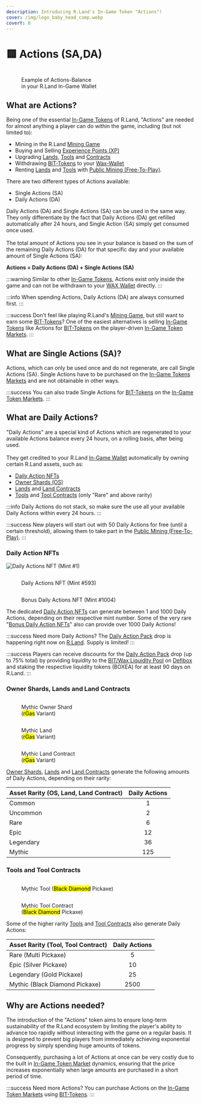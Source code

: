 ```yaml
---
description: Introducing R.Land's In-Game Token "Actions"!
cover: /img/logo_baby_head_comp.webp
coverY: 0
---
```


# 🟨 Actions (SA,DA)

<figure><img src="/img/Actions Balance.PNG" alt="" /><figcaption><p>Example of Actions-Balance <br/>in your R.Land In-Game Wallet</p></figcaption></figure>

## What are Actions?

Being one of the essential [In-Game Tokens](./) of R.Land, "Actions" are needed for almost anything a player can do within the game, including (but not limited to):

* Mining in the R.Land [Mining Game](/../gaming/r.land-mining-game/)
* Buying and Selling [Experience Points (XP)](experience-points-xp.md)
* Upgrading [Lands](broken-reference), [Tools](broken-reference) and [Contracts](/../nfts/land-and-tool-contracts)
* Withdrawing [BIT-Tokens](/bit-token) to your [Wax-Wallet](/../essentials/r.land-in-game-wallet-vs.-wax-wallet)
* Renting [Lands](/../nfts/lands-and-tools.md#lands) and [Tools](/../nfts/lands-and-tools.md#tools) with [Public Mining (Free-To-Play)](/../gaming/r.land-mining-game/public-mining-free-to-play).

There are two different types of Actions available:

* Single Actions (SA)
* Daily Actions (DA)

Daily Actions (DA) and Single Actions (SA) can be used in the same way. They only differentiate by the fact that Daily Actions (DA) get refilled automatically after 24 hours, and Single Action (SA) simply get consumed once used. \
\
The total amount of Actions you see in your balance is based on the sum of the remaining Daily Actions (DA) for that specific day and your available amount of Single Actions (SA):

**Actions = Daily Actions (DA) + Single Actions (SA)**

:::warning
Similar to other [In-Game Tokens](./), Actions exist only inside the game and can not be withdrawn to your [WAX Wallet](/../essentials/r.land-in-game-wallet-vs.-wax-wallet) directly.&#x20;
:::

:::info
When spending Actions, Daily Actions (DA) are always consumed first.
:::

:::success
Don't feel like playing R.Land's [Mining Game](/../gaming/r.land-mining-game/), but still want to earn some [BIT-Tokens](/bit-token)? One of the easiest alternatives is selling [In-Game Tokens](./) like Actions for [BIT-Tokens](/bit-token) on the player-driven [In-Game Token Markets](/in-game-token-markets).
:::

## What are Single Actions (SA)?

Actions, which can only be used once and do not regenerate, are call Single Actions (SA). Single Actions have to be purchased on the [In-Game Tokens Markets](/in-game-token-markets) and are not obtainable in other ways.

:::success
You can also trade Single Actions for [BIT-Tokens](/bit-token) on the [In-Game Token Markets](/in-game-token-markets).
:::

## What are Daily Actions?

"Daily Actions" are a special kind of Actions which are regenerated to your available Actions balance every 24 hours, on a rolling basis, after being used.\
\
They get credited to your R.Land [In-Game Wallet](/../essentials/r.land-in-game-wallet-vs.-wax-wallet) automatically by owning certain R.Land assets, such as:

* [Daily Action NFTs](/../nfts/daily-actions-nfts)
* [Owner Shards (OS)](/../nfts/owner-shards-os)
* [Lands](broken-reference) and [Land Contracts](/../nfts/land-and-tool-contracts)
* [Tools](broken-reference) and [Tool Contracts](/../nfts/land-and-tool-contracts) (only "Rare" and above rarity)

:::info
Daily Actions do not stack, so make sure the use all your available Daily Actions within  every 24 hours.
:::

:::success
New players will start out with 50 Daily Actions for free (until a certain threshold), allowing them to take part in the [Public Mining (Free-To-Play)](/../gaming/r.land-mining-game/public-mining-free-to-play).
:::

### Daily Action NFTs

<div>

<img src="/img/1.webp" alt="Daily Actions NFT (Mint #1)" />

 

<figure><img src="/img/593.webp" alt="" /><figcaption><p>Daily Actions NFT (Mint #593)</p></figcaption></figure>

 

<figure><img src="/img/1004 DA.webp" alt="" /><figcaption><p>Bonus Daily Actions NFT (Mint #1004)</p></figcaption></figure>

</div>

The dedicated [Daily Action NFTs](/../nfts/daily-actions-nfts) can generate between 1 and 1000 Daily Actions, depending on their respective mint number. Some of the very rare "[Bonus Daily Action NFTs](/../nfts/daily-actions-nfts)" also can provide over 1000 Daily Actions!

:::success
Need more Daily Actions? The [Daily Action Pack](/../nfts/packs.md#daily-action-pack) drop is happening right now on [R.Land](https://play.r.land/drop). Supply is limited!
:::

:::success
Players can receive discounts for the [Daily Action Pack](/../nfts/packs.md#daily-action-pack) drop (up to 75% total) by providing liquidity to the [BIT/Wax Liquidity Pool](broken-reference) on [Defibox](https://wax.defibox.io/marketDetail/131) and staking the respective liquidity tokens (BOXEA) for at least 90 days on R.Land.
:::

### Owner Shards, Lands and Land Contracts

<div>

<figure><img src="/img/Mythic rGas Small.webp" alt="" /><figcaption><p>Mythic Owner Shard <br/>(<mark style={{ color:'red' }}>rGas</mark> Variant)</p></figcaption></figure>

 

<figure><img src="/img/rgas_mythic-50e2bc72_comp3.webp" alt="" /><figcaption><p>Mythic Land <br/>(<mark style={{ color:'red' }}>rGas</mark>  Variant)</p></figcaption></figure>

 

<figure><img src="/img/contract_rgas_mythic-2ee9af38_comp3.webp" alt="" /><figcaption><p>Mythic Land Contract <br/>(<mark style={{ color:'red' }}>rGas</mark> Variant)</p></figcaption></figure>

</div>

[Owner Shards](broken-reference), [Lands](broken-reference) and [Land Contracts](/../nfts/land-and-tool-contracts) generate the following amounts of Daily Actions, depending on their rarity:

| Asset Rarity (OS, Land, Land Contract) | Daily Actions |
| -------------------------------------- | :-----------: |
| Common                                 |       1       |
| Uncommon                               |       2       |
| Rare                                   |       6       |
| Epic                                   |       12      |
| Legendary                              |       36      |
| Mythic                                 |      125      |

### Tools and Tool Contracts

<div>

<figure><img src="/img/axe_mythic-bcd869e5_comp2.webp" alt="" /><figcaption><p>Mythic Tool (<mark style={{ color:'purple' }}>Black Diamond</mark> Pickaxe)</p></figcaption></figure>

 

<figure><img src="/img/contract_axe_mythic_comp3.png" alt="" /><figcaption><p>Mythic Tool Contract<br/>(<mark style={{ color:'purple' }}>Black Diamond</mark> Pickaxe)</p></figcaption></figure>

</div>

Some of the higher rarity [Tools](broken-reference) and [Tool Contracts](/../nfts/land-and-tool-contracts) also generate Daily Actions:

| Asset Rarity (Tool, Tool Contract) | Daily Actions |
| ---------------------------------- | :-----------: |
| Rare (Multi Pickaxe)               |       5       |
| Epic (Silver Pickaxe)              |       10      |
| Legendary (Gold Pickaxe)           |       25      |
| Mythic (Black Diamond Pickaxe)     |      2500     |

## Why are Actions needed?

The introduction of the "Actions" token aims to ensure long-term sustainability of the R.Land ecosystem by limiting the player's ability to advance too rapidly without interacting with the game on a regular basis. It is designed to prevent big players from immediately achieving exponential progress by simply spending huge amounts of tokens.&#x20;

Consequently, purchasing a lot of Actions at once can be very costly due to the built in [In-Game Token Market](/in-game-token-markets) dynamics, ensuring that the price increases exponentially when large amounts are purchased in a short period of time.

:::success
Need more Actions? You can purchase Actions on the [In-Game Token Markets](/in-game-token-markets) using [BIT-Tokens](/bit-token).&#x20;
:::
